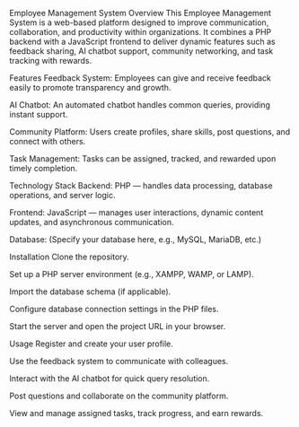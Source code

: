 Employee Management System
Overview
This Employee Management System is a web-based platform designed to improve communication, collaboration, and productivity within organizations. It combines a PHP backend with a JavaScript frontend to deliver dynamic features such as feedback sharing, AI chatbot support, community networking, and task tracking with rewards.

Features
Feedback System: Employees can give and receive feedback easily to promote transparency and growth.

AI Chatbot: An automated chatbot handles common queries, providing instant support.

Community Platform: Users create profiles, share skills, post questions, and connect with others.

Task Management: Tasks can be assigned, tracked, and rewarded upon timely completion.

Technology Stack
Backend: PHP — handles data processing, database operations, and server logic.

Frontend: JavaScript — manages user interactions, dynamic content updates, and asynchronous communication.

Database: (Specify your database here, e.g., MySQL, MariaDB, etc.)

Installation
Clone the repository.

Set up a PHP server environment (e.g., XAMPP, WAMP, or LAMP).

Import the database schema (if applicable).

Configure database connection settings in the PHP files.

Start the server and open the project URL in your browser.

Usage
Register and create your user profile.

Use the feedback system to communicate with colleagues.

Interact with the AI chatbot for quick query resolution.

Post questions and collaborate on the community platform.

View and manage assigned tasks, track progress, and earn rewards.
